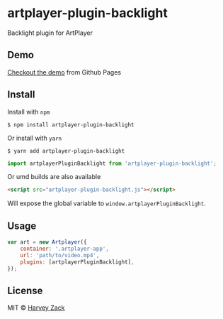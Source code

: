 # artplayer-plugin-backlight

Backlight plugin for ArtPlayer

## Demo

[Checkout the demo](https://artplayer.org/backlight/) from Github Pages

## Install

Install with `npm`

```
$ npm install artplayer-plugin-backlight
```

Or install with `yarn`

```
$ yarn add artplayer-plugin-backlight
```

```js
import artplayerPluginBacklight from 'artplayer-plugin-backlight';
```

Or umd builds are also available

```html
<script src="artplayer-plugin-backlight.js"></script>
```

Will expose the global variable to `window.artplayerPluginBacklight`.

## Usage

```js
var art = new Artplayer({
    container: '.artplayer-app',
    url: 'path/to/video.mp4',
    plugins: [artplayerPluginBacklight],
});
```

## License

MIT © [Harvey Zack](https://sleepy.im/)
